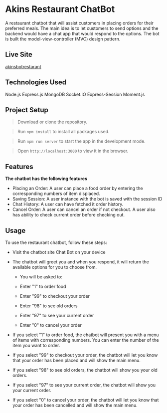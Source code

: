 # Akins Restaurant ChatBot

A restaurant chatbot that will assist customers in placing orders for their preferred meals. The main idea is to let customers to send options and the backend would have a chat app that would respond to the options. 
The bot is built the model-view-controller (MVC) design pattern.

## Live Site
[akinsbotrestarant](https://a-restaurant-chatbot.onrender.com/)

## Technologies Used
Node.js
Express.js
MongoDB
Socket.IO
Express-Session
Moment.js

## Project Setup

>  Download or clone the repository.

>  Run `npm install` to install all packages used.

> Run `npm run server` to start the app in the development mode.

> Open `http://localhost:3000` to view it in the browser.


## Features
**The chatbot has the following features**

- Placing an Order: A user can place a food order by entering the corresponding numbers of item displaced.
- Saving Session: A user instance with the bot is saved with the session ID
- Chat History: A user can have fetched it order history.
- Cancel Order: A user can cancel an order if not checkout. A user also has ability to check current order before checking out.


## Usage
To use the restaurant chatbot, follow these steps:

- Visit the chatbot site Chat Bot on your device

- The chatbot will greet you and when you respond, it will return the available options for you to choose from.

    - You will be asked to:

    - Enter "1" to order food

    - Enter "99" to checkout your order

    - Enter "98" to see old orders

    - Enter "97" to see your current order

    - Enter "0" to cancel your order

- If you select "1" to order food, the chatbot will present you with a menu of items with corresponding numbers. You can enter the number of the item you want to order.

- If you select "99" to checkout your order, the chatbot will let you know that your order has been placed and will show the main menu.

- If you select "98" to see old orders, the chatbot will show you your old orders.

- If you select "97" to see your current order, the chatbot will show you your current order.

- If you select "0" to cancel your order, the chatbot will let you know that your order has been cancelled and will show the main menu.

